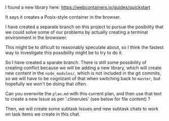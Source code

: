 I found a new library here: https://webcontainers.io/guides/quickstart 

It says it creates a Posix-style container in the browser.

I have created a separate branch on this project to pursue the posibility that we could solve some of our problems by actually creating a terminal environment in the browswer.

This might be to dificult to reasonably speculate about, so I think the fastest way to investigate this possibility might be to try to do it.

So I have created a sparate branch. There is still some possibility of creating conflict because we will be adding a new library, which will create new content in the `node_modules/`, which is not included in the git commits, so we will have to be cognizant of that when switching back to `master`, but hopefully we won't be doing that often.

Can you overwrite the `plan.md` with this current plan, and then use that text to create a new Issue as per '.clinerules' (see below for file content) ?

Then, we will create some subtask Issues and new subtask chats to work on task items we create in this chat.
